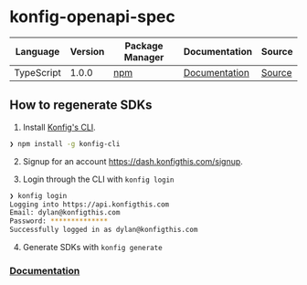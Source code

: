 # konfig-openapi-spec


|Language|Version|Package Manager|Documentation|Source|
|-|-|-|-|-|
|TypeScript|1.0.0|[npm](https://www.npmjs.com/package/konfig-typescript-sdk/v/1.0.0)|[Documentation](https://github.com/konfig-dev/konfig-typescript-sdk/README.md)|[Source](https://github.com/konfig-dev/konfig-typescript-sdk)|


## How to regenerate SDKs

1. Install [Konfig's CLI](https://www.npmjs.com/package/konfig-cli).

```bash
❯ npm install -g konfig-cli
```

2. Signup for an account https://dash.konfigthis.com/signup.

3. Login through the CLI with `konfig login`

```bash
❯ konfig login
Logging into https://api.konfigthis.com
Email: dylan@konfigthis.com
Password: **************
Successfully logged in as dylan@konfigthis.com
```

4. Generate SDKs with `konfig generate`

### [Documentation](https://docs.konfigthis.com/)
